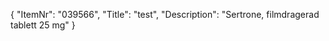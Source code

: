 {
  "ItemNr": "039566",
  "Title": "test",
  "Description": "Sertrone, filmdragerad tablett 25 mg"
}